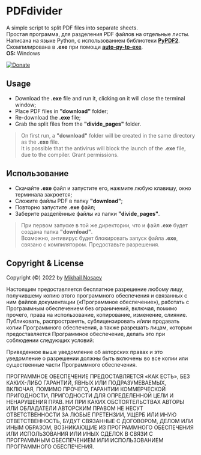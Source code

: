 # PDFdivider
A simple script to split PDF files into separate sheets.<br/>
Простая программа, для разделения PDF файлов на отдельные листы.<br/>
Написана на языке Python, с использованием библиотеки [**PyPDF2**](https://pypdf2.readthedocs.io/en/latest/index.html).<br/>
Скомпилирована в **.exe** при помощи [**auto-py-to-exe**](https://github.com/brentvollebregt/auto-py-to-exe).<br/>
**OS:** Windows

[![Donate](https://img.shields.io/badge/Donate-Yoomoney-green.svg)](https://yoomoney.ru/to/410019620244262)

## Usage

- Download the **.exe** file and run it, clicking on it will close the terminal window;<br/>
- Place PDF files in **"download"** folder;<br/>
- Re-download the **.exe** file;<br/>
- Grab the split files from the **"divide_pages"** folder.<br/>

> On first run, a **"download"** folder will be created in the same directory as the **.exe** file.<br/>
> It is possible that the antivirus will block the launch of the **.exe** file, due to the compiler. Grant permissions.

## Использование
- Скачайте **.exe** файл и запустите его, нажмите любую клавишу, окно терминала закроется;<br/>
- Сложите файлы PDF в папку **"download"**;<br/>
- Повторно запустите **.exe** файл;<br/>
- Заберите разделённые файлы из папки **"divide_pages"**.

> При первом запуске в той же директории, что и файл **.exe** будет создана папка **"download"**.<br/>
> Возможно, антивирус будет блокировать запуск файла **.exe**, связано с компилятором. Предоставьте разрешения.

## Copyright & License

Copyright (©) 2022 by [Mikhail Nosaev](https://github.com/Guf-Hub)

Настоящим предоставляется бесплатное разрешение любому лицу, получившему копию этого программного обеспечения и связанных с ним файлов документации («Программное обеспечение»), работать с Программным обеспечением без ограничений, включая, помимо прочего, права на использование, копирование, изменение, слияние. Публиковать, распространять, сублицензировать и/или продавать копии Программного обеспечения, а также разрешать лицам, которым предоставляется Программное обеспечение, делать это при соблюдении следующих условий:

Приведенное выше уведомление об авторских правах и это уведомление о разрешении должны быть включены во все копии или существенные части Программного обеспечения.

ПРОГРАММНОЕ ОБЕСПЕЧЕНИЕ ПРЕДОСТАВЛЯЕТСЯ «КАК ЕСТЬ», БЕЗ КАКИХ-ЛИБО ГАРАНТИЙ, ЯВНЫХ ИЛИ ПОДРАЗУМЕВАЕМЫХ, ВКЛЮЧАЯ, ПОМИМО ПРОЧЕГО, ГАРАНТИИ КОММЕРЧЕСКОЙ ПРИГОДНОСТИ, ПРИГОДНОСТИ ДЛЯ ОПРЕДЕЛЕННОЙ ЦЕЛИ И НЕНАРУШЕНИЯ ПРАВ. НИ ПРИ КАКИХ ОБСТОЯТЕЛЬСТВАХ АВТОРЫ ИЛИ ОБЛАДАТЕЛИ АВТОРСКИМ ПРАВОМ НЕ НЕСУТ ОТВЕТСТВЕННОСТИ ЗА ЛЮБЫЕ ПРЕТЕНЗИИ, УЩЕРБ ИЛИ ИНУЮ ОТВЕТСТВЕННОСТЬ, БУДУТ СВЯЗАННЫЕ С ДОГОВОРОМ, ДЕЛОМ ИЛИ ИНЫМ ОБРАЗОМ, ВОЗНИКАЮЩИЕ ИЗ ПРОГРАММНОГО ОБЕСПЕЧЕНИЯ ИЛИ ИСПОЛЬЗОВАНИЯ ИЛИ ИНЫХ СДЕЛОК В СВЯЗИ С ПРОГРАММНЫМ ОБЕСПЕЧЕНИЕМ ИЛИ ИСПОЛЬЗОВАНИЕМ ПРОГРАММНОГО ОБЕСПЕЧЕНИЯ.
